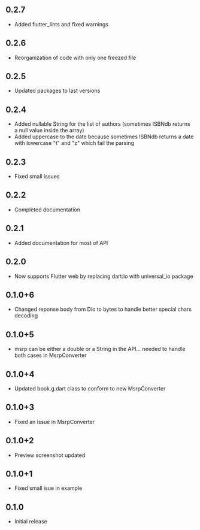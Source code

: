 ## 0.2.7

* Added flutter_lints and fixed warnings

## 0.2.6

* Reorganization of code with only one freezed file

## 0.2.5

* Updated packages to last versions

## 0.2.4

* Added nullable String for the list of authors (sometimes ISBNdb returns a null value inside the array)
* Added uppercase to the date because sometimes ISBNdb returns a date with lowercase "t" and "z" which fail the parsing

## 0.2.3

* Fixed small issues

## 0.2.2

* Completed documentation

## 0.2.1

* Added documentation for most of API

## 0.2.0

* Now supports Flutter web by replacing dart:io with universal_io package

## 0.1.0+6

* Changed reponse body from Dio to bytes to handle better special chars decoding 

## 0.1.0+5

* msrp can be either a double or a String in the API... needed to handle both cases in MsrpConverter

## 0.1.0+4

* Updated book.g.dart class to conform to new MsrpConverter

## 0.1.0+3

* Fixed an issue in MsrpConverter

## 0.1.0+2

* Preview screenshot updated

## 0.1.0+1

* Fixed small isue in example

## 0.1.0

* Initial release
